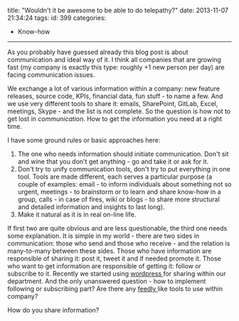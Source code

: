 title: "Wouldn't it be awesome to be able to do telepathy?"
date: 2013-11-07 21:34:24
tags:
id: 399
categories:
  - Know-how
---

As you probably have guessed already this blog post is about communication and ideal way of it. I think all companies that are growing fast (my company is exactly this type: roughly +1 new person per day) are facing communication issues.

We exchange a lot of various information within a company: new feature releases, source code, KPIs, financial data, fun stuff - to name a few. And we use very different tools to share it: emails, SharePoint, GitLab, Excel, meetings, Skype - and the list is not complete. So the question is how not to get lost in _communication_. How to get the information you need at a right time.

I have some ground rules or basic approaches here:

1.  The one who needs information should initiate communication. Don't sit and wine that you don't get anything - go and take it or ask for it.
2.  Don't try to unify communication tools, don't try to put everything in one tool. Tools are made different, each serves a particular purpose (a couple of examples: email - to inform individuals about something not so urgent, meetings - to brainstorm or to learn and share know-how in a group, calls - in case of fires, wiki or blogs - to share more structural and detailed information and insights to last long).
3.  Make it natural as it is in real on-line life.

If first two are quite obvious and are less questionable, the third one needs some explanation. It is simple in my world - there are two sides in communication: those who send and those who receive - and the relation is many-to-many between these sides. Those who have information are responsible of sharing it: post it, tweet it and if needed promote it. Those who want to get information are responsible of getting it: follow or subscribe to it. Recently we started using [wordpress ](http://www.wordpress.com)for sharing within our department. And the only unanswered question - how to implement following or subscribing part? Are there any [feedly ](http://www.feedly.com)like tools to use within company?

How do you share information?